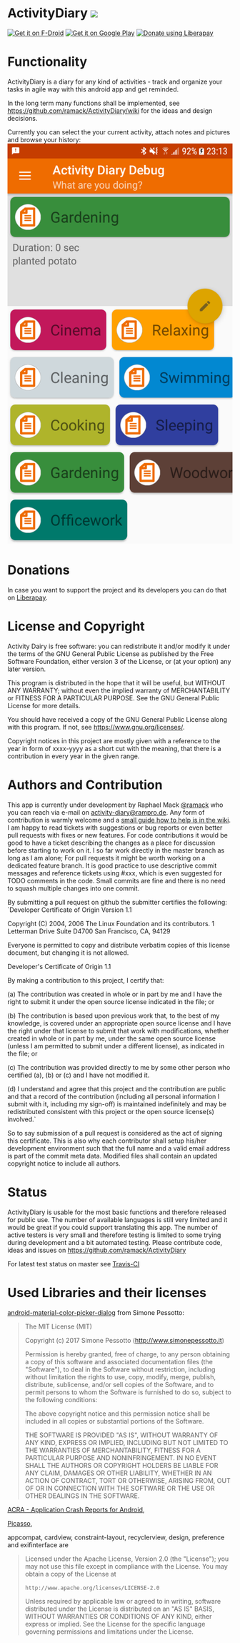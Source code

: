 # ActivityDiary ![](https://api.travis-ci.org/ramack/ActivityDiary.svg)

<a href="https://f-droid.org/packages/de.rampro.activitydiary/" target="_blank">
<img src="https://f-droid.org/badge/get-it-on.png" alt="Get it on F-Droid" height="80"/></a>
<a href="https://play.google.com/store/apps/details?id=de.rampro.activitydiary" target="_blank">
<img src="https://play.google.com/intl/en_us/badges/images/generic/en-play-badge.png" alt="Get it on Google Play" height="80"/></a>
<a href="https://liberapay.com/ActivityDiary/donate"><img alt="Donate using Liberapay" src="https://liberapay.com/assets/widgets/donate.svg"></a>

# Functionality
ActivityDiary is a diary for any kind of activities - track and organize your tasks in agile way with this android app and get reminded.

In the long term many functions shall be implemented, see https://github.com/ramack/ActivityDiary/wiki for the ideas and design decisions.

Currently you can select the your current activity, attach notes and pictures and browse your history:
![Alt text](/app/src/main/play/en-US/listing/phoneScreenshots/Screenshot_SelectActivity.png?raw=true "Select Activity")

# Donations
In case you want to support the project and its developers you can do that on [Liberapay](https://liberapay.com/ActivityDiary).

# License and Copyright
Activity Dairy is free software: you can redistribute it and/or modify it under the terms of the GNU General Public License as published by the Free Software Foundation, either version 3 of the License, or (at your option) any later version.

This program is distributed in the hope that it will be useful, but WITHOUT ANY WARRANTY; without even the implied warranty of MERCHANTABILITY or FITNESS FOR A PARTICULAR PURPOSE.  See the GNU General Public License for more details.

You should have received a copy of the GNU General Public License along with this program. If not, see <https://www.gnu.org/licenses/>.

Copyright notices in this project are mostly given with a reference to the year in form of xxxx-yyyy as a short cut with the meaning, that there is a contribution in every year in the given range.

# Authors and Contribution
This app is currently under development by Raphael Mack [@ramack](https://github.com/ramack) who you can reach via e-mail on activity-diary@rampro.de.
Any form of contribution is warmly welcome and a [small guide how to help is in the wiki](https://github.com/ramack/ActivityDiary/wiki/How-to-help). I am happy to read tickets with suggestions or bug reports or even better pull requests with fixes or new features. For code contributions it would be good to have a ticket describing the changes as a place for discussion before starting to work on it. I so far work directly in the master branch as long as I am alone; For pull requests it might be worth working on a dedicated feature branch. It is good practice to use descriptive commit messages and reference tickets using #xxx, which is even suggested for TODO comments in the code. Small commits are fine and there is no need to squash multiple changes into one commit.

By submitting a pull request on github the submitter certifies the following:
`Developer Certificate of Origin
Version 1.1

Copyright (C) 2004, 2006 The Linux Foundation and its contributors.
1 Letterman Drive
Suite D4700
San Francisco, CA, 94129

Everyone is permitted to copy and distribute verbatim copies of this
license document, but changing it is not allowed.


Developer's Certificate of Origin 1.1

By making a contribution to this project, I certify that:

(a) The contribution was created in whole or in part by me and I
    have the right to submit it under the open source license
    indicated in the file; or

(b) The contribution is based upon previous work that, to the best
    of my knowledge, is covered under an appropriate open source
    license and I have the right under that license to submit that
    work with modifications, whether created in whole or in part
    by me, under the same open source license (unless I am
    permitted to submit under a different license), as indicated
    in the file; or

(c) The contribution was provided directly to me by some other
    person who certified (a), (b) or (c) and I have not modified
    it.

(d) I understand and agree that this project and the contribution
    are public and that a record of the contribution (including all
    personal information I submit with it, including my sign-off) is
    maintained indefinitely and may be redistributed consistent with
    this project or the open source license(s) involved.`

So to say submission of a pull request is considered as the act of signing this certificate. This is also why each contributor shall setup his/her development environment such that the full name and a valid email address is part of the commit meta data. Modified files shall contain an updated copyright notice to include all authors.

# Status
ActivityDiary is usable for the most basic functions and therefore released for public use. The number of available languages is still very limited and it would be great if you could support translating this app. The number of active testers is very small and therefore testing is limited to some trying during development and a bit automated testing. Please contribute code, ideas and issues on https://github.com/ramack/ActivityDiary

For latest test status on master see [Travis-CI](https://travis-ci.org/ramack/ActivityDiary)

# Used Libraries and their licenses
[android-material-color-picker-dialog](https://github.com/Pes8/android-material-color-picker-dialog) from Simone Pessotto:
> The MIT License (MIT)
> 
> Copyright (c) 2017 Simone Pessotto (http://www.simonepessotto.it)
> 
> Permission is hereby granted, free of charge, to any person obtaining a copy
> of this software and associated documentation files (the "Software"), to deal
> in the Software without restriction, including without limitation the rights
> to use, copy, modify, merge, publish, distribute, sublicense, and/or sell
> copies of the Software, and to permit persons to whom the Software is
> furnished to do so, subject to the following conditions:
> 
> The above copyright notice and this permission notice shall be included in all
> copies or substantial portions of the Software.
> 
> THE SOFTWARE IS PROVIDED "AS IS", WITHOUT WARRANTY OF ANY KIND, EXPRESS OR
> IMPLIED, INCLUDING BUT NOT LIMITED TO THE WARRANTIES OF MERCHANTABILITY,
> FITNESS FOR A PARTICULAR PURPOSE AND NONINFRINGEMENT. IN NO EVENT SHALL THE
> AUTHORS OR COPYRIGHT HOLDERS BE LIABLE FOR ANY CLAIM, DAMAGES OR OTHER
> LIABILITY, WHETHER IN AN ACTION OF CONTRACT, TORT OR OTHERWISE, ARISING FROM,
> OUT OF OR IN CONNECTION WITH THE SOFTWARE OR THE USE OR OTHER DEALINGS IN THE
> SOFTWARE.

[ACRA - Application Crash Reports for Android](https://github.com/ACRA/acra),

[Picasso](http://square.github.io/picasso/),

appcompat, cardview, constraint-layout, recyclerview, design, preference and exifinterface are
> Licensed under the Apache License, Version 2.0 (the "License");
> you may not use this file except in compliance with the License.
> You may obtain a copy of the License at
> 
>     http://www.apache.org/licenses/LICENSE-2.0
> 
> Unless required by applicable law or agreed to in writing, software
> distributed under the License is distributed on an "AS IS" BASIS,
> WITHOUT WARRANTIES OR CONDITIONS OF ANY KIND, either express or implied.
> See the License for the specific language governing permissions and
> limitations under the License.
